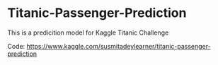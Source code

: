 # Titanic-Passenger-Prediction
This is a predicition model for Kaggle Titanic Challenge

Code: https://www.kaggle.com/susmitadeylearner/titanic-passenger-prediction
